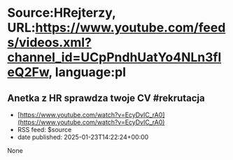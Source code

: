 # Source:HRejterzy, URL:https://www.youtube.com/feeds/videos.xml?channel_id=UCpPndhUatYo4NLn3fleQ2Fw, language:pl

## Anetka z HR sprawdza twoje CV #rekrutacja
 - [https://www.youtube.com/watch?v=EcyDvIC_rA0](https://www.youtube.com/watch?v=EcyDvIC_rA0)
 - RSS feed: $source
 - date published: 2025-01-23T14:22:24+00:00

None

